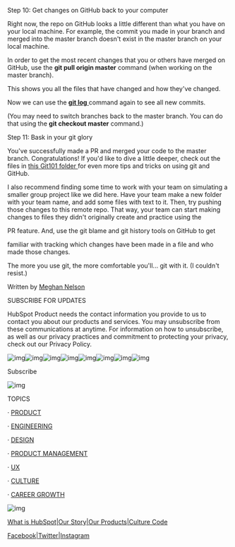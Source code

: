  

Step 10: Get changes on GitHub back to your computer

 

Right now, the repo on GitHub looks a little different than what you have on your local machine. For example, the commit you made in your branch and merged into the master branch doesn't exist in the master branch on your local machine.

 

In order to get the most recent changes that you or others have merged on GitHub, use the **git pull origin master** command (when working on the master branch).

 

This shows you all the files that have changed and how they've changed.

 

Now we can use the [**git log** ](http://git-scm.com/docs/git-log)command again to see all new commits.

 

 

(You may need to switch branches back to the master branch. You can do that using the **git checkout master** command.)

 

Step 11: Bask in your git glory

 

 

You've successfully made a PR and merged your code to the master branch. Congratulations! If you'd like to dive a little deeper, check out the files in [this Git101 folder ](https://github.com/cubeton/git101/tree/master/TurtorialInfo)for even more tips and tricks on using git and GitHub.

 

I also recommend finding some time to work with your team on simulating a smaller group project like we did here. Have your team make a new folder with your team name, and add some files with text to it. Then, try pushing those changes to this remote repo. That way, your team can start making changes to files they didn't originally create and practice using the

 

PR feature. And, use the git blame and git history tools on GitHub to get


 

 

familiar with tracking which changes have been made in a file and who made those changes.

 

The more you use git, the more comfortable you'll... git with it. (I couldn't resist.)

 

 

 

Written by [Meghan Nelson](https://product.hubspot.com/blog/author/meghan-nelson)

 

SUBSCRIBE FOR UPDATES

 

HubSpot Product needs the contact information you provide to us to contact you about our products and services. You may unsubscribe from these communications at anytime. For information on how to unsubscribe, as well as our privacy practices and commitment to protecting your privacy, check out our Privacy Policy.

![img](file:///C:\Users\ADMINI~1\AppData\Local\Temp\msohtmlclip1\01\clip_image001.png)![img](file:///C:\Users\ADMINI~1\AppData\Local\Temp\msohtmlclip1\01\clip_image002.png)![img](file:///C:\Users\ADMINI~1\AppData\Local\Temp\msohtmlclip1\01\clip_image003.png)![img](file:///C:\Users\ADMINI~1\AppData\Local\Temp\msohtmlclip1\01\clip_image004.png)![img](file:///C:\Users\ADMINI~1\AppData\Local\Temp\msohtmlclip1\01\clip_image005.png)![img](file:///C:\Users\ADMINI~1\AppData\Local\Temp\msohtmlclip1\01\clip_image006.png)![img](file:///C:\Users\ADMINI~1\AppData\Local\Temp\msohtmlclip1\01\clip_image007.png)![img](file:///C:\Users\ADMINI~1\AppData\Local\Temp\msohtmlclip1\01\clip_image008.png)

 

Subscribe

![img](file:///C:\Users\ADMINI~1\AppData\Local\Temp\msohtmlclip1\01\clip_image010.jpg)

 

 

 

 

TOPICS

 

 

·  [PRODUCT](https://product.hubspot.com/blog/topic/product)

 

·  [ENGINEERING](https://product.hubspot.com/blog/topic/engineering)

 

·  [DESIGN](https://product.hubspot.com/blog/topic/design)

 

·  [PRODUCT MANAGEMENT](https://product.hubspot.com/blog/topic/product-management)

 

·  [UX](https://product.hubspot.com/blog/topic/ux)

 

·  [CULTURE](https://product.hubspot.com/blog/topic/culture)

 

·  [CAREER GROWTH](https://product.hubspot.com/blog/topic/career-growth)

![img](file:///C:\Users\ADMINI~1\AppData\Local\Temp\msohtmlclip1\01\clip_image011.png)

 

[What is HubSpot](https://www.hubspot.com/what-is-hubspot)[|Our Story](https://www.hubspot.com/internet-marketing-company)[|Our Products](https://www.hubspot.com/products)[|Culture Code](https://blog.hubspot.com/blog/tabid/6307/bid/34234/The-HubSpot-Culture-Code-Creating-A-Company-We-Love.aspx)

 

[Facebook](https://www.facebook.com/HubSpotDevelopment?fref=ts)[|Twitter](https://twitter.com/HubSpotDev)[|Instagram](https://instagram.com/hubspotdev/)